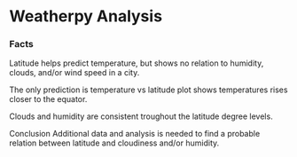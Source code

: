# Weatherpy Analysis
### Facts
Latitude helps predict temperature, but shows no relation to humidity, clouds, and/or wind speed in a city.

The only prediction is temperature vs latitude plot shows temperatures rises closer to the equator.

Clouds and humidity are consistent troughout the latitude degree levels.

Conclusion
Additional data and analysis is needed to find a probable relation between latitude and cloudiness and/or humidity.
